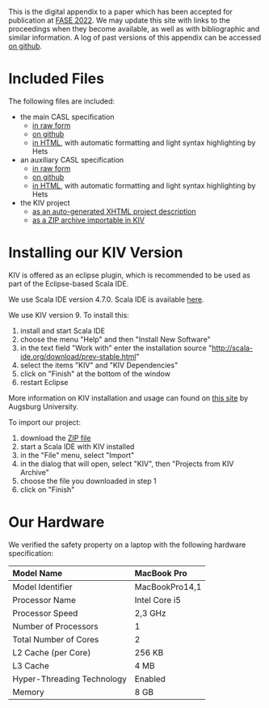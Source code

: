 This is the digital appendix to a paper which has been accepted for publication at [FASE 2022](https://etaps.org/2022/fase). We may update this site with links to the proceedings when they become available, as well as with bibliographic and similar information. A log of past versions of this appendix can be accessed [on github](https://github.com/rosento/2021-paper-composite/commit/006d0c5d2e0384d8233663aff64dc742ac21a80e).

# Included Files

The following files are included:

- the main CASL specification
  - [in raw form](./casl/atm.casl)
  - [on github](https://github.com/rosento/2021-paper-composite/blob/gh-pages/casl/atm.casl)
  - [in HTML](./casl_html/atm.pp.html),  with automatic formatting and light syntax highlighting by Hets
- an auxiliary CASL specification
  - [in raw form](./casl/atmAux.casl)
  - [on github](https://github.com/rosento/2021-paper-composite/blob/gh-pages/casl/atmAux.casl)
  - [in HTML](./casl_html/atmAux.pp.html), with automatic formatting and light syntax highlighting by Hets
- the KIV project
  - [as an auto-generated XHTML project description](./kiv_html/index.xml)
  - [as a ZIP archive importable in KIV](./kiv/ATM-kiv-project.zip)

# Installing our KIV Version
KIV is offered as an eclipse plugin, which is recommended to be used as part of the Eclipse-based Scala IDE.

We use Scala IDE version 4.7.0. Scala IDE is available [here](http://scala-ide.org/download/prev-stable.html).

We use KIV version 9. To install this:
  1. install and start Scala IDE
  2. choose the menu "Help" and then "Install New Software"
  3. in the text field "Work with" enter the installation source "http://scala-ide.org/download/prev-stable.html"
  4. select the items "KIV" and "KIV Dependencies"
  5. click on "Finish" at the bottom of the window
  6. restart Eclipse

More information on KIV installation and usage can found on [this site](https://www.uni-augsburg.de/en/fakultaet/fai/isse/software/kiv/) by Augsburg University.

To import our project:
  1. download the [ZIP file](./kiv/ATM-kiv-project.zip)
  2. start a Scala IDE with KIV installed
  3. in the "File" menu, select "Import"
  4. in the dialog that will open, select "KIV", then "Projects from KIV Archive"
  5. choose the file you downloaded in step 1
  6. click on "Finish"

# Our Hardware
We verified the safety property on a laptop with the following hardware specification:

| Model Name 	             |  MacBook Pro    |
|:---------------------------|:----------------|
| Model Identifier 	         |  MacBookPro14,1 |
| Processor Name 	         |  Intel Core i5  |
| Processor Speed 	         |  2,3 GHz        |
| Number of Processors 	     |  1              |
| Total Number of Cores      |  2              |
| L2 Cache (per Core) 	     |  256 KB         |
| L3 Cache 	                 |  4 MB           |
| Hyper-Threading Technology |  Enabled        |
| Memory 	                 |  8 GB           |

